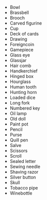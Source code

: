 
* Bowl
* Brassbell
* Brooch
* Carved figurine
* Cup
* Deck of cards
* Drawing
* Foreigncoin
* Gamepiece
* Glass eye
* Glassjar
* Hair comb
* Handkerchief
* Hinged box
* Hourglass
* Human tooth
* Hunting horn
* Loaded dice
* Long fork
* Numbered key
* Oil lamp
* Old doll
* Paint pot
* Pencil
* Purse
* Quill pen
* Salve
* Scissors
* Scroll
* Sealed letter
* Sewing needle
* Shaving razor
* Silver button
* Skull
* Tobacco pipe
* Winebottle